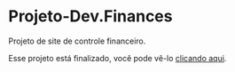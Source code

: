 # Projeto-Dev.Finances
 Projeto de site de controle financeiro.
 
 Esse projeto está finalizado, você pode vê-lo [clicando aqui](https://luisadevfinances.netlify.app/).
